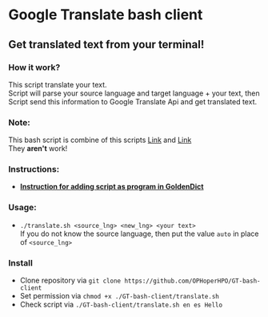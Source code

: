 # Google Translate bash client
## Get translated text from your terminal!
### How it work?
This script translate your text. \
Script will parse your source language and target language + your text, then Script send this information to Google Translate Api and get translated text.
### Note:
This bash script is combine of this scripts
[Link](https://gist.github.com/elFua/3342075) and [Link](https://gist.github.com/ayubmalik/149e2c7f28104f61cc1c862fe9834793) \
They **aren't** work!
### Instructions:
- **[Instruction for adding script as program in GoldenDict](https://github.com/OPHoperHPO/GT-bash-client/issues/3)**
### Usage:
- `./translate.sh <source_lng> <new_lng> <your text>` \
If you do not know the source language, then put the value `auto` in place of `<source_lng> `
### Install
- Clone repository via `git clone https://github.com/OPHoperHPO/GT-bash-client`
- Set permission via `chmod +x ./GT-bash-client/translate.sh `
- Check script via `./GT-bash-client/translate.sh en es Hello`
